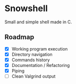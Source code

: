 # Snowshell

Small and simple shell made in C.

## Roadmap

- [x] Working program execution
- [x] Directory navigation
- [x] Commands history
- [x] Documentation / Refactoring
- [x] Piping
- [ ] Clean Valgrind output
